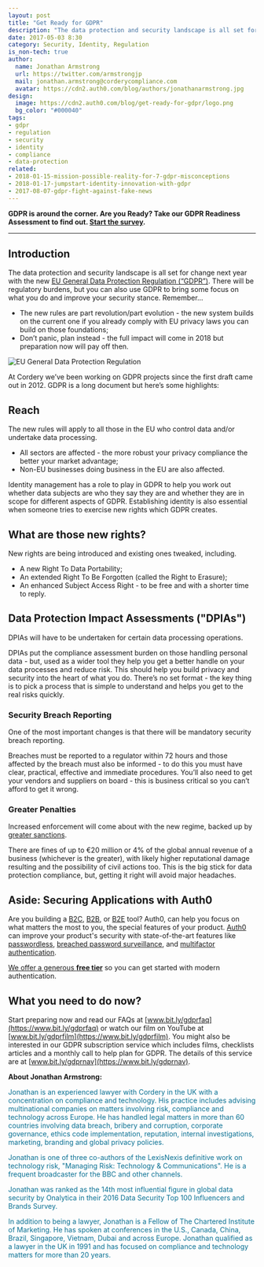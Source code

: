 ```yaml
---
layout: post
title: "Get Ready for GDPR"
description: "The data protection and security landscape is all set for change next year with the new EU General Data Protection Regulation (GDPR). Find out how this may affect your business and what to do next."
date: 2017-05-03 8:30
category: Security, Identity, Regulation
is_non-tech: true
author:
  name: Jonathan Armstrong
  url: https://twitter.com/armstrongjp
  mail: jonathan.armstrong@corderycompliance.com
  avatar: https://cdn2.auth0.com/blog/authors/jonathanarmstrong.jpg
design:
  image: https://cdn2.auth0.com/blog/get-ready-for-gdpr/logo.png
  bg_color: "#000040"
tags:
- gdpr
- regulation
- security
- identity
- compliance
- data-protection
related:
- 2018-01-15-mission-possible-reality-for-7-gdpr-misconceptions
- 2018-01-17-jumpstart-identity-innovation-with-gdpr
- 2017-08-07-gdpr-fight-against-fake-news
---
```


<div class="alert alert-info alert-icon">
  <i class="icon-budicon-500"></i>
  <strong>GDPR is around the corner. Are you Ready? Take our GDPR Readiness Assessment to find out. <a href="https://auth0.com/gdpr-assessment/tool-1">Start the survey</a>.</strong>
</div>

---

## Introduction

The data protection and security landscape is all set for change next year with the new [EU General Data Protection Regulation (“GDPR”)](https://auth0.com/gdpr). There will be regulatory burdens, but you can also use GDPR to bring some focus on what you do and improve your security stance.  Remember...

* The new rules are part revolution/part evolution - the new system builds on the current one if you already comply with EU privacy laws you can build on those foundations;
* Don’t panic, plan instead - the full impact will come in 2018 but preparation now will pay off then.

![EU General Data Protection Regulation](https://cdn2.auth0.com/blog/get-ready-for-gdpr/gdpr-flag.png)

At Cordery we’ve been working on GDPR projects since the first draft came out in 2012. GDPR is a long document but here’s some highlights:

## Reach

The new rules will apply to all those in the EU who control data and/or undertake data processing.

* All sectors are affected - the more robust your privacy compliance the better your market advantage;
* Non-EU businesses doing business in the EU are also affected.

Identity management has a role to play in GDPR to help you work out whether data subjects are who they say they are and whether they are in scope for different aspects of GDPR. Establishing identity is also essential when someone tries to exercise new rights which GDPR creates.

## What are those new rights?

New rights are being introduced and existing ones tweaked, including.

* A new Right To Data Portability;
* An extended Right To Be Forgotten (called the Right to Erasure);
* An enhanced Subject Access Right - to be free and with a shorter time to reply.

## Data Protection Impact Assessments ("DPIAs")

DPIAs will have to be undertaken for certain data processing operations.

DPIAs put the compliance assessment burden on those handling personal data - but, used as a wider tool they help you get a better handle on your data processes and reduce risk. This should help you build privacy and security into the heart of what you do. There’s no set format - the key thing is to pick a process that is simple to understand and helps you get to the real risks quickly.

### Security Breach Reporting

One of the most important changes is that there will be mandatory security breach reporting.

Breaches must be reported to a regulator within 72 hours and those affected by the breach must also be informed - to do this you must have clear, practical, effective and immediate procedures. You’ll also need to get your vendors and suppliers on board - this is business critical so you can’t afford to get it wrong.

### Greater Penalties

Increased enforcement will come about with the new regime, backed up by [greater sanctions](https://resources.auth0.com/whitepaper/gdpr-fine-determination/).

There are fines of up to €20 million or 4% of the global annual revenue of a business (whichever is the greater), with likely higher reputational damage resulting and the possibility of civil actions too. This is the big stick for data protection compliance, but, getting it right will avoid major headaches.

## Aside: Securing Applications with Auth0

Are you building a [B2C](https://auth0.com/b2c-customer-identity-management), [B2B](https://auth0.com/b2b-enterprise-identity-management), or [B2E](https://auth0.com/b2e-identity-management-for-employees) tool? Auth0, can help you focus on what matters the most to you, the special features of your product. [Auth0](https://auth0.com/) can improve your product's security with state-of-the-art features like [passwordless](https://auth0.com/passwordless), [breached password surveillance](https://auth0.com/breached-passwords), and [multifactor authentication](https://auth0.com/multifactor-authentication).

[We offer a generous **free tier**](https://auth0.com/pricing) so you can get started with modern authentication.

## What you need to do now?

Start preparing now and read our FAQs at [www.bit.ly/gdprfaq](https://www.bit.ly/gdprfaq) or watch our film on YouTube at [www.bit.ly/gdprfilm](https://www.bit.ly/gdprfilm). You might also be interested in our GDPR subscription service which includes films, checklists articles and a monthly call to help plan for GDPR. The details of this service are at [www.bit.ly/gdprnav](https://www.bit.ly/gdprnav).

<div class="alert alert-info">
<strong>About Jonathan Armstrong:</strong><br />
<p style="color: #097093;">Jonathan is an experienced lawyer with Cordery in the UK with a concentration on compliance and technology. His practice includes advising multinational companies on matters involving risk, compliance and technology across Europe. He has handled legal matters in more than 60 countries involving data breach, bribery and corruption, corporate governance, ethics code implementation, reputation, internal investigations, marketing, branding and global privacy policies.</p>

<p style="color: #097093;">Jonathan is one of three co-authors of the LexisNexis definitive work on technology risk, "Managing Risk: Technology & Communications". He is a frequent broadcaster for the BBC and other channels.</p>

<p style="color: #097093;">Jonathan was ranked as the 14th most influential figure in global data security by Onalytica in their 2016 Data Security Top 100 Influencers and Brands Survey.</p>

<p style="color: #097093;">In addition to being a lawyer, Jonathan is a Fellow of The Chartered Institute of Marketing. He has spoken at conferences in the U.S., Canada, China, Brazil, Singapore, Vietnam, Dubai and across Europe. Jonathan qualified as a lawyer in the UK in 1991 and has focused on compliance and technology matters for more than 20 years.</p>
</div>
